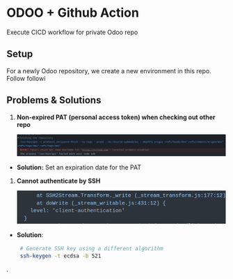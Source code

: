 # ODOO + Github Action

Execute CICD workflow for private Odoo repo

## Setup

For a newly Odoo repository, we create a new environment in this repo.
Follow followi

## Problems & Solutions

1. **Non-expired PAT (personal access token) when checking out other repo**

    ![img/erro_non_expired_token.png](img/erro_non_expired_token.png)

- **Solution:** Set an expiration date for the PAT

1. **Cannot authenticate by SSH**

   ![img/erro_ssh_action.png](img/erro_ssh_action.png)

- **Solution**:

    ```bash
     # Generate SSH key using a different algorithm
     ssh-keygen -t ecdsa -b 521
     ```

.
